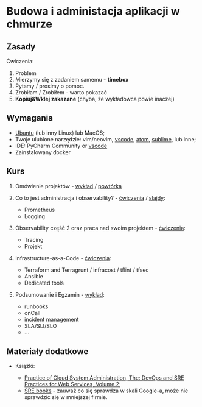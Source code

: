 # Budowa i administacja aplikacji w chmurze

## Zasady

Ćwiczenia:

1. Problem
2. Mierzymy się z zadaniem samemu - **timebox**
3. Pytamy / prosimy o pomoc.
4. Zrobiłam / Zrobiłem - warto pokazać
5. **Kopiuj&Wklej zakazane** (chyba, że wykładowca powie inaczej)

## Wymagania

- [Ubuntu](https://wiki.ubuntu.com/Releases) (lub inny Linux) lub MacOS;
- Twoje ulubione narzędzie: vim/neovim, [vscode](https://code.visualstudio.com/), [atom](https://atom.io/), [sublime](https://www.sublimetext.com/), lub inne;
- IDE: PyCharm Community or [vscode](https://code.visualstudio.com/)
- Zainstalowany docker

## Kurs

1. Omówienie projektów - [wykład](01_slides/index.pdf) / [powtórka](01_exercise/README.md)

2. Co to jest administracja i observability? - [ćwiczenia](02_exercise/README.md) / [slajdy](02_slides/index.pdf):

   - Prometheus
   - Logging

3. Observability część 2 oraz praca nad swoim projektem - [ćwiczenia](03_exercise/README.md):

   - Tracing
   - Projekt

4. Infrastructure-as-a-Code - [ćwiczenia](04_exercise/README.md):

   - Terraform and Terragrunt / infracost / tflint / tfsec
   - Ansible
   - Dedicated tools

5. Podsumowanie i Egzamin - [wykład](05_slides/):

   - runbooks
   - onCall
   - incident management
   - SLA/SLI/SLO
   - ...

## Materiały dodatkowe

- Książki:

  - [Practice of Cloud System Administration, The: DevOps and SRE Practices for Web Services, Volume 2](https://www.amazon.com/Practice-Cloud-System-Administration-Practices-ebook/dp/B00N7N2CRQ);
  - [SRE books](https://sre.google/books/) - zauważ co się sprawdza w skali Google-a, może nie sprawdzić się w mniejszej firmie.
